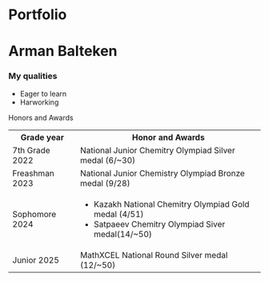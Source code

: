 # Portfolio
<html>
  <body>
    <h1>Arman Balteken</h1>
  </body>
  <body>
  <h3>My qualities</h3>
  <ul>
   <li>Eager to learn</li>
   <li>Harworking</li>
  </ul>
  <body>Honors and Awards</body>
    <table>
      <tr>
        <th>Grade year</th>
        <th>Honor and Awards</th>
      </tr>
      <tr>
        <td>7th Grade 2022</td>
        <td>National Junior Chemitry Olympiad Silver medal (6/~30)</td>
      </tr>
      <tr>
        <td>Freashman 2023</td>
        <td>National Junior Chemistry Olympiad Bronze medal (9/28)</td>
      </tr>
      <tr>
        <td>Sophomore 2024</td>
        <td>
          <ul>
            <li>Kazakh National Chemitry Olympiad Gold medal (4/51)</li>
            <li>Satpaeev Chemitry Olympiad Siver medal(14/~50)</li>
          </ul>
        </td>
      </tr>
      <tr>
        <td>Junior 2025</td>
        <td>MathXCEL National Round Silver medal (12/~50)</td>
      </tr>
    </table>
</html>
